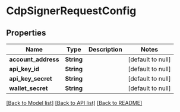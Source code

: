 # CdpSignerRequestConfig
## Properties

| Name | Type | Description | Notes |
|------------ | ------------- | ------------- | -------------|
| **account\_address** | **String** |  | [default to null] |
| **api\_key\_id** | **String** |  | [default to null] |
| **api\_key\_secret** | **String** |  | [default to null] |
| **wallet\_secret** | **String** |  | [default to null] |

[[Back to Model list]](../README.md#documentation-for-models) [[Back to API list]](../README.md#documentation-for-api-endpoints) [[Back to README]](../README.md)

